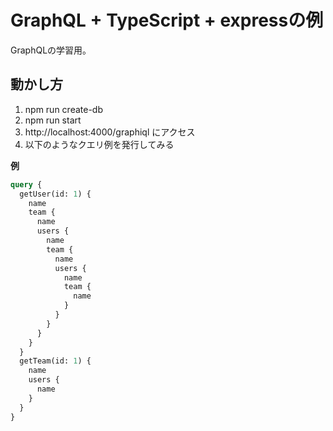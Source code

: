 # GraphQL + TypeScript + expressの例

GraphQLの学習用。

## 動かし方

1. npm run create-db
1. npm run start
1. http://localhost:4000/graphiql にアクセス
1. 以下のようなクエリ例を発行してみる

**例**

``` graphql
query {
  getUser(id: 1) {
    name
    team {
      name
      users {
        name
        team {
          name
          users {
            name
            team {
              name
            }
          }
        }
      }
    }
  }
  getTeam(id: 1) {
    name
    users {
      name
    }
  }
}
```
